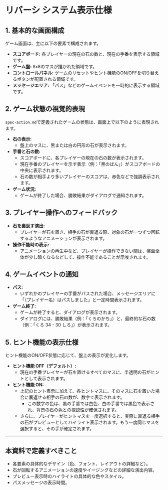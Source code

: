 # リバーシ システム表示仕様

## 1. 基本的な画面構成
ゲーム画面は、主に以下の要素で構成されます。

- **スコアボード:** 各プレイヤーの現在の石の数と、現在の手番を表示する領域です。
- **ゲーム盤:** 8x8のマスが描かれた領域です。
- **コントロールパネル:** ゲームのリセットやヒント機能のON/OFFを切り替えるボタンが配置される領域です。
- **メッセージエリア:** 「パス」などのゲームイベントを一時的に表示する領域です。

## 2. ゲーム状態の視覚的表現
`spec-action.md`で定義されたゲームの状態は、画面上で以下のように表現されます。

- **石の表示:**
  - 盤上のマスに、黒または白の円形の石が表示されます。
- **手番と石の数:**
  - スコアボードに、各プレイヤーの現在の石の数が表示されます。
  - 現在手番のプレイヤーを示す表示（例：「黒のばん」）がスコアボードの中央に表示されます。
  - 石の数が相手より多いプレイヤーのスコアは、赤色などで強調表示されます。
- **ゲーム状況:**
  - ゲームが終了した場合、勝敗結果がダイアログで通知されます。

## 3. プレイヤー操作へのフィードバック
- **石を裏返す演出:**
  - プレイヤーが石を置き、相手の石が裏返る際、対象の石が一つずつ回転するようなアニメーションが表示されます。
- **操作不能時の表示:**
  - アニメーションの再生中など、プレイヤーが操作できない間は、盤面全体が少し暗くなるなどして、操作不能であることが示唆されます。

## 4. ゲームイベントの通知
- **パス:**
  - いずれかのプレイヤーの手番がパスされた場合、メッセージエリアに「（プレイヤー名）はパスしました」と一定時間表示されます。
- **ゲーム終了:**
  - ゲームが終了すると、ダイアログが表示されます。
  - ダイアログには、勝敗結果（例：「くろのかち」）と、最終的な石の数（例：「くろ 34 - 30 しろ」）が表示されます。

## 5. ヒント機能の表示仕様
ヒント機能のON/OFF状態に応じて、盤上の表示が変化します。

- **ヒント機能 OFF（デフォルト）:**
  - 現在の手番プレイヤーが石を置けるすべてのマスに、半透明の石がヒントとして表示されます。
- **ヒント機能 ON:**
  - 上記のヒント表示に加えて、各ヒントマスに、そのマスに石を置いた場合に裏返せる相手の石の数が、数字で表示されます。
    - この数字の色は、黒の手番では白色、白の手番では黒色で表示され、背景の石の色との視認性が確保されます。
  - さらに、プレイヤーがヒントマスを一度選択すると、実際に裏返る相手の石がプレビューとしてハイライト表示されます。もう一度同じマスを選択すると、その手が確定されます。

---
## 本資料で定義すべきこと
- 各要素の具体的なデザイン（色、フォント、レイアウトの詳細など）。
- 石が回転するアニメーションの速度やイージングなどの詳細な演出内容。
- プレビュー表示時のハイライトの具体的な色やスタイル。
- パスメッセージの表示時間。
